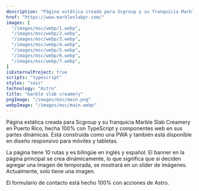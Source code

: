 ```yaml
---
description: "Página estática creada para Scgroup y su franquicia Marble Slab Creamery en Puerto Rico"
href: "https://www.marbleslabpr.com/"
images: [
  "/images/msc/webp/1.webp", 
  "/images/msc/webp/2.webp",
  "/images/msc/webp/3.webp",
  "/images/msc/webp/4.webp", 
  "/images/msc/webp/5.webp",
  "/images/msc/webp/6.webp",
  "/images/msc/webp/7.webp",
]
isExternalProject: true
scripts: "typescript"
styles: "sass"
technology: "Astro"
title: "marble slab creamery"
pngImage: "/images/msc/main.png"
webpImage: "/images/msc/main.webp"
---
```


<p class="leading-7 my-4">Página estática creada para Scgroup y su franquicia Marble Slab Creamery en Puerto Rico, hecha 100% con TypeScript y componentes web en sus partes dinámicas. Está construida como una PWA y también está disponible en diseño responsivo para móviles y tabletas.</p>

<p class="leading-7 my-4">
La página tiene 10 rutas y es bilingüe en inglés y español. El banner en la página principal se crea dinámicamente, lo que significa que si deciden agregar una imagen de temporada, se mostrará en un slider de imágenes. Actualmente, solo tiene una imagen.</p>

<p class="leading-7 my-4">El formulario de contacto está hecho 100% con acciones de Astro. </p>

